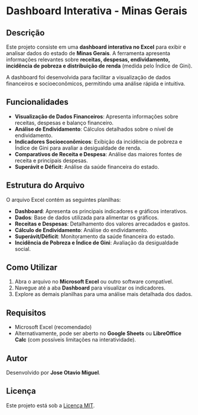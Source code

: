 # Dashboard Interativa - Minas Gerais

## Descrição
Este projeto consiste em uma **dashboard interativa no Excel** para exibir e analisar dados do estado de **Minas Gerais**. A ferramenta apresenta informações relevantes sobre **receitas, despesas, endividamento, incidência de pobreza e distribuição de renda** (medida pelo Índice de Gini).

A dashboard foi desenvolvida para facilitar a visualização de dados financeiros e socioeconômicos, permitindo uma análise rápida e intuitiva.

## Funcionalidades
- **Visualização de Dados Financeiros**: Apresenta informações sobre receitas, despesas e balanço financeiro.
- **Análise de Endividamento**: Cálculos detalhados sobre o nível de endividamento.
- **Indicadores Socioeconômicos**: Exibição da incidência de pobreza e Índice de Gini para avaliar a desigualdade de renda.
- **Comparativos de Receita e Despesa**: Análise das maiores fontes de receita e principais despesas.
- **Superávit e Déficit**: Análise da saúde financeira do estado.

## Estrutura do Arquivo
O arquivo Excel contém as seguintes planilhas:
- **Dashboard**: Apresenta os principais indicadores e gráficos interativos.
- **Dados**: Base de dados utilizada para alimentar os gráficos.
- **Receitas e Despesas**: Detalhamento dos valores arrecadados e gastos.
- **Cálculo de Endividamento**: Análise do endividamento.
- **Superávit/Déficit**: Monitoramento da saúde financeira do estado.
- **Incidência de Pobreza e Índice de Gini**: Avaliação da desigualdade social.

## Como Utilizar
1. Abra o arquivo no **Microsoft Excel** ou outro software compatível.
2. Navegue até a aba **Dashboard** para visualizar os indicadores.
3. Explore as demais planilhas para uma análise mais detalhada dos dados.

## Requisitos
- Microsoft Excel (recomendado)
- Alternativamente, pode ser aberto no **Google Sheets** ou **LibreOffice Calc** (com possíveis limitações na interatividade).

## Autor
Desenvolvido por **Jose Otavio Miguel**.

## Licença
Este projeto está sob a [Licença MIT](LICENSE).

